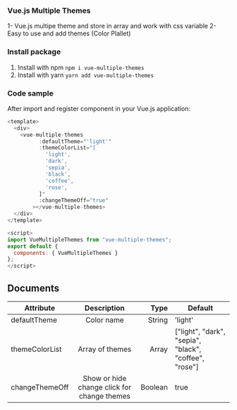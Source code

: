 ### Vue.js Multiple Themes

1- Vue.js multipe theme and store in array and work with css variable
2- Easy to use and add themes (Color Plallet)

### Install package

1. Install with npm `npm i vue-multiple-themes`
2. Install with yarn `yarn add vue-multiple-themes`

### Code sample

After import and register component in your Vue.js application:

```javascript
<template>
  <div>
    <vue-multiple-themes
          :defaultTheme="'light'"
          :themeColorList="[
            'light',
            'dark',
            'sepia',
            'black',
            'coffee',
            'rose',
          ]"
          :changeThemeOff="true"
        ></vue-multiple-themes>
  </div>
</template>

<script>
import VueMultipleThemes from "vue-multiple-themes";
export default {
  components: { VueMultipleThemes }
};
</script>

```

## Documents

| Attribute      |                 Description                 |    Type | Default                                               |
| -------------- | :-----------------------------------------: | ------: | ----------------------------------------------------- |
| defaultTheme   |                 Color name                  |  String | 'light'                                               |
| themeColorList |               Array of themes               |   Array | ["light", "dark", "sepia", "black", "coffee", "rose"] |
| changeThemeOff | Show or hide change click for change themes | Boolean | true                                                  |
